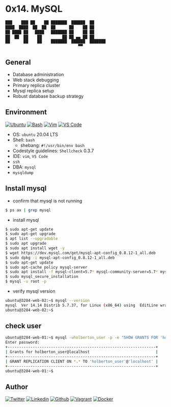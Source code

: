 # 0x14. MySQL

```bash
███    ███ ██    ██ ███████  ██████  ██ 
████  ████  ██  ██  ██      ██    ██ ██ 
██ ████ ██   ████   ███████ ██    ██ ██ 
██  ██  ██    ██         ██ ██ ▄▄ ██ ██ 
██      ██    ██    ███████  ██████  ███████ 
                                ▀▀    
```

## General

* Database administration
* Web stack debugging
* Primary replica cluster
* Mysql replica setup
* Robust database backup strategy

## Environment
<!-- ubuntu -->
[![Ubuntu](https://img.shields.io/static/v1?label=&message=Ubuntu&color=E95420&logo=Ubuntu&logoColor=E95420&labelColor=2F333A)](https://ubuntu.com/) <!-- bash -->
[![Bash](https://img.shields.io/static/v1?label=&message=GNU%20Bash&color=4EAA25&logo=GNU%20Bash&logoColor=4EAA25&labelColor=2F333A)](https://www.gnu.org/software/bash/) <!-- vim -->
[![Vim](https://img.shields.io/static/v1?label=&message=Vim&color=019733&logo=Vim&logoColor=019733&labelColor=2F333A)](https://www.vim.org/) <!-- vs code -->
[![VS Code](https://img.shields.io/static/v1?label=&message=Visual%20Studio%20Code&color=5C2D91&logo=Visual%20Studio%20Code&logoColor=5C2D91&labelColor=2F333A)](https://code.visualstudio.com/)

* OS: ``ubuntu`` 20.04 LTS
* Shell: ``bash``
  * shebang: ``#!/usr/bin/env bash``
* Codestyle guidelines: ``Shellcheck`` 0.3.7
* IDE: ``vim``, ``VS Code``
* ``ssh``
* DBA: ``mysql``
* ``mysqldump``

## Install mysql

* confirm that mysql is not running
```bash
$ ps ax | grep mysql
```

* install mysql

```bash
$ sudo apt-get update
$ sudo apt-get upgrade
$ apt list --upgradable
$ sudo apt upgrade
$ sudo apt install wget -y
$ wget https://dev.mysql.com/get/mysql-apt-config_0.8.12-1_all.deb
$ sudo dpkg -i mysql-apt-config_0.8.12-1_all.deb
$ sudo apt-get update
$ sudo apt-cache policy mysql-server
$ sudo apt install -f mysql-client=5.7* mysql-community-server=5.7* mysql-server=5.7*
$ sudo mysql_secure_installation
$ mysql -u root -p
```

* verify mysql version

```bash
ubuntu@3284-web-02:~$ mysql --version
mysql  Ver 14.14 Distrib 5.7.37, for Linux (x86_64) using  EditLine wrapper
ubuntu@3284-web-02:~$ 
```

## check user

```bash
ubuntu@3284-web-01:~$ mysql -uholberton_user -p -e "SHOW GRANTS FOR 'holberton_user'@'localhost'"
Enter password: 
+-----------------------------------------------------------------+
| Grants for holberton_user@localhost                             |
+-----------------------------------------------------------------+
| GRANT REPLICATION CLIENT ON *.* TO 'holberton_user'@'localhost' |
+-----------------------------------------------------------------+
ubuntu@3284-web-01:~$ 
```
## Author

<!-- twitter -->
[![Twitter](https://img.shields.io/twitter/follow/ralex_uy?style=social)](https://twitter.com/ralex_uy) <!-- linkedin --> [![Linkedin](https://img.shields.io/badge/LinkedIn-+21K-blue?style=social&logo=linkedin)](https://www.linkedin.com/in/ronald-rivero/) <!-- github --> [![Github](https://img.shields.io/github/followers/ralexrivero?style=social)](https://github.com/ralexrivero/) <!-- vagrant --> [![Vagrant](https://img.shields.io/static/v1?label=&message=Vagrant%20Profile&color=1868F2&logo=vagrant&labelColor=2F333A)](https://app.vagrantup.com/ralexrivero) <!-- docker --> [![Docker](https://img.shields.io/static/v1?label=&message=Docker%20Profile&color=2496ED&logo=Docker&labelColor=2F333A)](https://hub.docker.com/u/ralexrivero)
